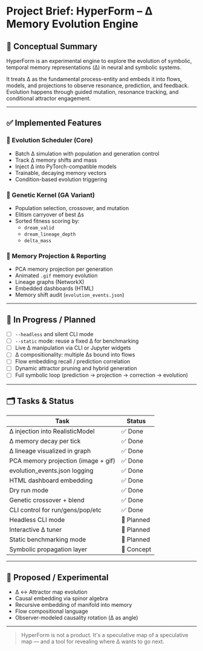 # Project Brief: HyperForm – Δ Memory Evolution Engine

## 🧠 Conceptual Summary
HyperForm is an experimental engine to explore the evolution of symbolic, temporal memory representations (Δ) in neural and symbolic systems.

It treats Δ as the fundamental process-entity and embeds it into flows, models, and projections to observe resonance, prediction, and feedback. Evolution happens through guided mutation, resonance tracking, and conditional attractor engagement.

---

## ✅ Implemented Features

### 🔁 Evolution Scheduler (Core)
- Batch Δ simulation with population and generation control
- Track Δ memory shifts and mass
- Inject Δ into PyTorch-compatible models
- Trainable, decaying memory vectors
- Condition-based evolution triggering

### 🧬 Genetic Kernel (GA Variant)
- Population selection, crossover, and mutation
- Elitism carryover of best Δs
- Sorted fitness scoring by:
  - `dream_valid`
  - `dream_lineage_depth`
  - `delta_mass`

### 🧠 Memory Projection & Reporting
- PCA memory projection per generation
- Animated `.gif` memory evolution
- Lineage graphs (NetworkX)
- Embedded dashboards (HTML)
- Memory shift audit (`evolution_events.json`)

---

## 🧪 In Progress / Planned

- [ ] `--headless` and silent CLI mode
- [ ] `--static` mode: reuse a fixed Δ for benchmarking
- [ ] Live Δ manipulation via CLI or Jupyter widgets
- [ ] Δ compositionality: multiple Δs bound into flows
- [ ] Flow embedding recall / prediction correlation
- [ ] Dynamic attractor pruning and hybrid generation
- [ ] Full symbolic loop (prediction → projection → correction → evolution)

---

## 🗂 Tasks & Status

| Task                                 | Status     |
|--------------------------------------|------------|
| Δ injection into RealisticModel      | ✅ Done     |
| Δ memory decay per tick              | ✅ Done     |
| Δ lineage visualized in graph        | ✅ Done     |
| PCA memory projection (image + gif)  | ✅ Done     |
| evolution_events.json logging        | ✅ Done     |
| HTML dashboard embedding             | ✅ Done     |
| Dry run mode                         | ✅ Done     |
| Genetic crossover + blend            | ✅ Done     |
| CLI control for run/gens/pop/etc     | ✅ Done     |
| Headless CLI mode                    | 🚧 Planned  |
| Interactive Δ tuner                  | 🚧 Planned  |
| Static benchmarking mode             | 🚧 Planned  |
| Symbolic propagation layer           | 🧪 Concept  |

---

## 🔭 Proposed / Experimental
- Δ ↔ Attractor map evolution
- Causal embedding via spinor algebra
- Recursive embedding of manifold into memory
- Flow compositional language
- Observer-modeled causality rotation (Δ as angle)

---

> HyperForm is not a product. It's a speculative map of a speculative map — and a tool for revealing where Δ wants to go next.


